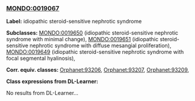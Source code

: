 
### [MONDO:0019067](http://purl.obolibrary.org/obo/MONDO_0019067)
**Label:** idiopathic steroid-sensitive nephrotic syndrome

**Subclasses:** [MONDO:0019650](http://purl.obolibrary.org/obo/MONDO_0019650) (idiopathic steroid-sensitive nephrotic syndrome with minimal change), [MONDO:0019651](http://purl.obolibrary.org/obo/MONDO_0019651) (idiopathic steroid-sensitive nephrotic syndrome with diffuse mesangial proliferation), [MONDO:0019649](http://purl.obolibrary.org/obo/MONDO_0019649) (idiopathic steroid-sensitive nephrotic syndrome with focal segmental hyalinosis), 

**Corr. equiv. classes:** [Orphanet:93206](http://www.orpha.net/ORDO/Orphanet_93206), [Orphanet:93207](http://www.orpha.net/ORDO/Orphanet_93207), [Orphanet:93209](http://www.orpha.net/ORDO/Orphanet_93209), 

**Class expressions from DL-Learner:**

No results from DL-Learner...



